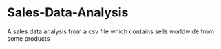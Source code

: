 # Sales-Data-Analysis
A sales data analysis from a csv file which contains sells worldwide from some products

